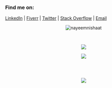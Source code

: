 <h3 align="left">Find me on:</h3>
<p align="left">
  <a href="https://www.linkedin.com/in/nayeemnishaat/">LinkedIn</a> | 
  <a href="https://www.fiverr.com/nayeemnishaat">Fiverr</a> | 
  <a href="https://twitter.com/nayeemNishaat">Twitter</a> | 
  <a href="https://stackoverflow.com/users/17816883/labyrinth">Stack Overflow</a> | 
  <a href="mailto:nayeemnishaat@gmail.com">Email</a>
</p>

<!-- <h3> My Websites:</h3>
  <a href="laby.ninja">ChatX</a> | 
  <a href="natours-lby.herokuapp.com">Natours</a>
<br/>
<br/> -->

<p align="center"><img align="center" src="https://github-readme-streak-stats.herokuapp.com?user=nayeemnishaat&theme=dark&hide_border=true)](https://git.io/streak-stats" alt="nayeemnishaat" /></p>
<br/>

<p align="center">
<img align="center" src="https://github-readme-stats.vercel.app/api?username=nayeemnishaat&show_icons=true&theme=radical&count_private=true"/>
</p>

<p align="center">
<img src="https://github-readme-stats.vercel.app/api/top-langs/?username=nayeemnishaat&langs_count=10"/>
</p>

<br/>
<br/>
<!-- <a href="https://github.com/nayeemnishaat"><img alt="Activity Graph" src="https://github-readme-activity-graph.cyclic.app/graph?username=nayeemnishaat&theme=react-dark&hide_border=true&hide_title=true" /></a>
<br/> -->
  
<p align="center"><img src="https://komarev.com/ghpvc/?username=nayeemnishaat"/></p>

